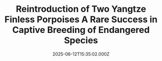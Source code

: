 ---
title: "Reintroduction of Two Yangtze Finless Porpoises A Rare Success in Captive Breeding of Endangered Species"
date: 2025-06-12T15:35:02.000Z
category: Human Kindness
externalLink: "https://www.goodnewsnetwork.org/reintroduction-of-two-yangtze-finless-porpoises-a-rare-success-in-captive-breeding-of-endangered-species/"
image: ""
excerpt: "For the first time ever, Chinese biologists have successfully rescued, rehabilitated, and reintroduced a Yangtze finless porpoise back into the wild stretches of the great river. A critically-endangered species of cetacean, the family that includes dolphins, porpoises, and whales, the Yangtze finless porpoise lives only in the Yangtze river, as the name suggests, but the […] The post Reintroduction of…"
---